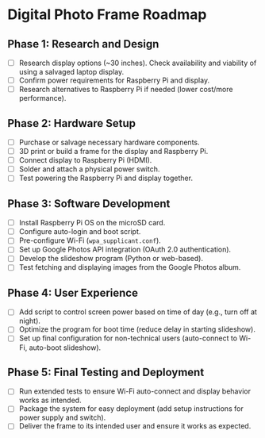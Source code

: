 # Digital Photo Frame Roadmap

## Phase 1: Research and Design
- [ ] Research display options (~30 inches). Check availability and viability of using a salvaged laptop display.
- [ ] Confirm power requirements for Raspberry Pi and display.
- [ ] Research alternatives to Raspberry Pi if needed (lower cost/more performance).

## Phase 2: Hardware Setup
- [ ] Purchase or salvage necessary hardware components.
- [ ] 3D print or build a frame for the display and Raspberry Pi.
- [ ] Connect display to Raspberry Pi (HDMI).
- [ ] Solder and attach a physical power switch.
- [ ] Test powering the Raspberry Pi and display together.

## Phase 3: Software Development
- [ ] Install Raspberry Pi OS on the microSD card.
- [ ] Configure auto-login and boot script.
- [ ] Pre-configure Wi-Fi (`wpa_supplicant.conf`).
- [ ] Set up Google Photos API integration (OAuth 2.0 authentication).
- [ ] Develop the slideshow program (Python or web-based).
- [ ] Test fetching and displaying images from the Google Photos album.

## Phase 4: User Experience
- [ ] Add script to control screen power based on time of day (e.g., turn off at night).
- [ ] Optimize the program for boot time (reduce delay in starting slideshow).
- [ ] Set up final configuration for non-technical users (auto-connect to Wi-Fi, auto-boot slideshow).

## Phase 5: Final Testing and Deployment
- [ ] Run extended tests to ensure Wi-Fi auto-connect and display behavior works as intended.
- [ ] Package the system for easy deployment (add setup instructions for power supply and switch).
- [ ] Deliver the frame to its intended user and ensure it works as expected.
